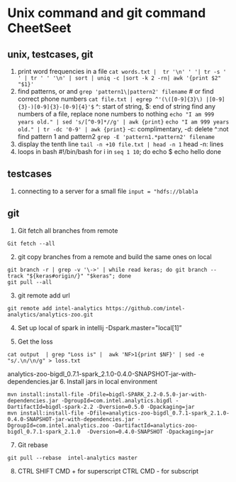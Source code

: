 # Unix command and git command CheetSeet


## unix, testcases, git
1. print word frequencies in a file
`cat words.txt |  tr '\n' ' '| tr -s ' ' | tr ' ' '\n' | sort | uniq -c |sort -k 2 -rn| awk '{print $2" "$1}' `
2. find patterns, or and
`grep 'pattern1\|pattern2' filename`  # or
find correct phone numbers
`cat file.txt | egrep ^'(\([0-9]{3}\) |[0-9]{3}-)[0-9]{3}-[0-9]{4}'$`
^: start of string, $: end of string 
find any numbers of a file, replace none numbers to nothing
`echo "I am 999 years old." | sed 's/[^0-9]*//g' | awk {print}`
`echo "I am 999 years old." | tr -dc '0-9' | awk {print}`
-c: complimentary, -d: delete
^:not
find pattern 1 and pattern2
`grep -E 'pattern1.*pattern2' filename`
3. display the tenth line
`tail -n +10 file.txt | head -n 1`
head -n: lines
4. loops in bash
      #!/bin/bash
        for i in `seq 1 10`;
        do
            echo $
            echo hello
        done  
        
## testcases
1. connecting to a server for a small file
`input = "hdfs://blabla`



## git
1. Git fetch all branches from remote
```
Git fetch --all
```
2. git copy branches from a remote and build the same ones on local
```
git branch -r | grep -v '\->' | while read keras; do git branch --track "${keras#origin/}" "$keras"; done
git pull --all
```
3. git remote add url
```
git remote add intel-analytics https://github.com/intel-analytics/analytics-zoo.git
```

4. Set up local of spark in intellij
-Dspark.master="local[1]”


5. Get the loss
```
cat output  | grep "Loss is" |  awk 'NF>1{print $NF}' | sed -e "s/.\n/\n/g" > loss.txt
```
analytics-zoo-bigdl_0.7.1-spark_2.1.0-0.4.0-SNAPSHOT-jar-with-dependencies.jar
6. Install jars in local environment
```
mvn install:install-file -Dfile=bigdl-SPARK_2.2-0.5.0-jar-with-dependencies.jar -DgroupId=com.intel.analytics.bigdl -DartifactId=bigdl-spark-2.2 -Dversion=0.5.0 -Dpackaging=jar
mvn install:install-file -Dfile=analytics-zoo-bigdl_0.7.1-spark_2.1.0-0.4.0-SNAPSHOT-jar-with-dependencies.jar -DgroupId=com.intel.analytics.zoo -DartifactId=analytics-zoo-bigdl_0.7.1-spark_2.1.0  -Dversion=0.4.0-SNAPSHOT -Dpackaging=jar
```

7. Git rebase
```
git pull --rebase  intel-analytics master
```

8. CTRL SHIFT CMD + for superscript
CTRL CMD - for subscript



